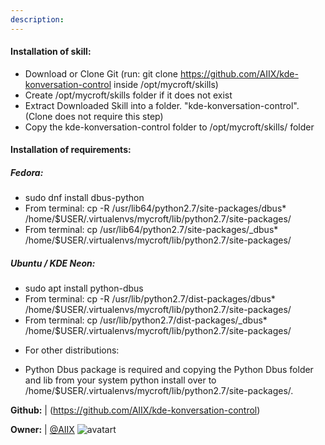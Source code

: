 ```yaml
---
description: 
---
```

#### Installation of skill:
* Download or Clone Git (run: git clone https://github.com/AIIX/kde-konversation-control inside /opt/mycroft/skills)
* Create /opt/mycroft/skills folder if it does not exist
* Extract Downloaded Skill into a folder. "kde-konversation-control". (Clone does not require this step)
* Copy the kde-konversation-control folder to /opt/mycroft/skills/ folder

#### Installation of requirements:
##### Fedora:
- sudo dnf install dbus-python
- From terminal: cp -R /usr/lib64/python2.7/site-packages/dbus* /home/$USER/.virtualenvs/mycroft/lib/python2.7/site-packages/
- From terminal: cp /usr/lib64/python2.7/site-packages/_dbus* /home/$USER/.virtualenvs/mycroft/lib/python2.7/site-packages/

##### Ubuntu / KDE Neon:
- sudo apt install python-dbus
- From terminal: cp -R /usr/lib/python2.7/dist-packages/dbus* /home/$USER/.virtualenvs/mycroft/lib/python2.7/site-packages/
- From terminal: cp /usr/lib/python2.7/dist-packages/_dbus* /home/$USER/.virtualenvs/mycroft/lib/python2.7/site-packages/

* For other distributions:
- Python Dbus package is required and copying the Python Dbus folder and lib from your system python install over to /home/$USER/.virtualenvs/mycroft/lib/python2.7/site-packages/.

**Github:** | (https://github.com/AIIX/kde-konversation-control)

**Owner:** | [@AIIX](https://github.com/AIIX) ![avatart](https://avatars3.githubusercontent.com/u/19663666?v=4)

